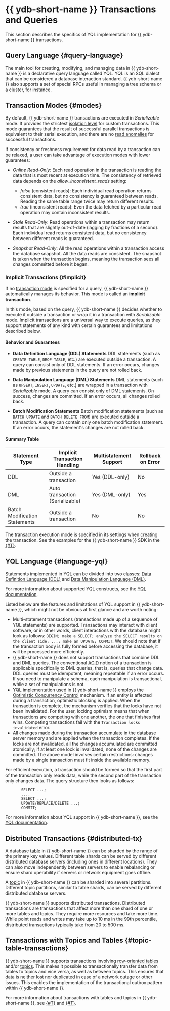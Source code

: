 # {{ ydb-short-name }} Transactions and Queries

This section describes the specifics of YQL implementation for {{ ydb-short-name }} transactions.

## Query Language {#query-language}

The main tool for creating, modifying, and managing data in {{ ydb-short-name }} is a declarative query language called YQL. YQL is an SQL dialect that can be considered a database interaction standard. {{ ydb-short-name }} also supports a set of special RPCs useful in managing a tree schema or a cluster, for instance.

## Transaction Modes {#modes}

By default, {{ ydb-short-name }} transactions are executed in *Serializable* mode. It provides the strictest [isolation level](https://en.wikipedia.org/wiki/Isolation_(database_systems)#Serializable) for custom transactions. This mode guarantees that the result of successful parallel transactions is equivalent to their serial execution, and there are no [read anomalies](https://en.wikipedia.org/wiki/Isolation_(database_systems)#Read_phenomena) for successful transactions.

If consistency or freshness requirement for data read by a transaction can be relaxed, a user can take advantage of execution modes with lower guarantees:

* *Online Read-Only*: Each read operation in the transaction is reading the data that is most recent at execution time. The consistency of retrieved data depends on the *allow_inconsistent_reads* setting:

  * *false* (consistent reads): Each individual read operation returns consistent data, but no consistency is guaranteed between reads. Reading the same table range twice may return different results.
  * *true* (inconsistent reads): Even the data fetched by a particular read operation may contain inconsistent results.

* *Stale Read-Only*: Read operations within a transaction may return results that are slightly out-of-date (lagging by fractions of a second). Each individual read returns consistent data, but no consistency between different reads is guaranteed.
* *Snapshot Read-Only*: All the read operations within a transaction access the database snapshot. All the data reads are consistent. The snapshot is taken when the transaction begins, meaning the transaction sees all changes committed before it began.

### Implicit Transactions {#implicit}

If no [transaction mode](../transactions.md#modes) is specified for a query, {{ ydb-short-name }} automatically manages its behavior. This mode is called an **implicit transaction**.

In this mode, based on the query, {{ ydb-short-name }} decides whether to execute it outside a transaction or wrap it in a transaction with *Serializable* mode. Implicit transactions are a universal way to execute queries, as they support statements of any kind with certain guarantees and limitations described below.

#### Behavior and Guarantees

- **Data Definition Language (DDL) Statements**
  DDL statements (such as `CREATE TABLE`, `DROP TABLE`, etc.) are executed outside a transaction. A query can consist only of DDL statements. If an error occurs, changes made by previous statements in the query are not rolled back.

- **Data Manipulation Language (DML) Statements**
  DML statements (such as `UPSERT`, `INSERT`, `UPDATE`, etc.) are wrapped in a transaction with *Serializable* mode. A query can consist only of DML statements. On success, changes are committed. If an error occurs, all changes rolled back.

- **Batch Modification Statements**
  Batch modification statements (such as `BATCH UPDATE` and `BATCH DELETE FROM`) are executed outside a transaction. A query can contain only one batch modification statement. If an error occurs, the statement's changes are not rolled back.

#### Summary Table

| Statement Type | Implicit Transaction Handling                     | Multistatement Support | Rollback on Error     |
|----------------|---------------------------------------------------|------------------------|-----------------------|
| DDL            | Outside a transaction                             | Yes (DDL-only)         | No                    |
| DML            | Auto transaction (Serializable)                   | Yes (DML-only)         | Yes                   |
| Batch Modification Statements | Outside a transaction              | No                     | No                    |

The transaction execution mode is specified in its settings when creating the transaction. See the examples for the {{ ydb-short-name }} SDK in the [{#T}](../../recipes/ydb-sdk/tx-control.md).

## YQL Language {#language-yql}

Statements implemented in YQL can be divided into two classes: [Data Definition Language (DDL)](https://en.wikipedia.org/wiki/Data_definition_language) and [Data Manipulation Language (DML)](https://en.wikipedia.org/wiki/Data_manipulation_language).

For more information about supported YQL constructs, see the [YQL documentation](../../yql/reference/index.md).

Listed below are the features and limitations of YQL support in {{ ydb-short-name }}, which might not be obvious at first glance and are worth noting:

* Multi-statement transactions (transactions made up of a sequence of YQL statements) are supported. Transactions may interact with client software, or in other words, client interactions with the database might look as follows: `BEGIN; make a SELECT; analyze the SELECT results on the client side; ...; make an UPDATE; COMMIT`. We should note that if the transaction body is fully formed before accessing the database, it will be processed more efficiently.
* {{ ydb-short-name }} does not support transactions that combine DDL and DML queries. The conventional [ACID](https://en.wikipedia.org/wiki/ACID) notion of a transaction is applicable specifically to DML queries, that is, queries that change data. DDL queries must be idempotent, meaning repeatable if an error occurs. If you need to manipulate a schema, each manipulation is transactional, while a set of manipulations is not.
* YQL implementation used in {{ ydb-short-name }} employs the [Optimistic Concurrency Control](https://en.wikipedia.org/wiki/Optimistic_concurrency_control) mechanism. If an entity is affected during a transaction, optimistic blocking is applied. When the transaction is complete, the mechanism verifies that the locks have not been invalidated. For the user, locking optimism means that when transactions are competing with one another, the one that finishes first wins. Competing transactions fail with the `Transaction locks invalidated` error.
* All changes made during the transaction accumulate in the database server memory and are applied when the transaction completes. If the locks are not invalidated, all the changes accumulated are committed atomically; if at least one lock is invalidated, none of the changes are committed. The above model involves certain restrictions: changes made by a single transaction must fit inside the available memory.

For efficient execution, a transaction should be formed so that the first part of the transaction only reads data, while the second part of the transaction only changes data. The query structure then looks as follows:

```yql
       SELECT ...;
       ....
       SELECT ...;
       UPDATE/REPLACE/DELETE ...;
       COMMIT;
```

For more information about YQL support in {{ ydb-short-name }}, see the [YQL documentation](../../yql/reference/index.md).

## Distributed Transactions {#distributed-tx}

A database [table](../datamodel/table.md) in {{ ydb-short-name }} can be sharded by the range of the primary key values. Different table shards can be served by different distributed database servers (including ones in different locations). They can also move independently between servers to enable rebalancing or ensure shard operability if servers or network equipment goes offline.

A [topic](../topic.md) in {{ ydb-short-name }} can be sharded into several partitions. Different topic partitions, similar to table shards, can be served by different distributed database servers.

{{ ydb-short-name }} supports distributed transactions. Distributed transactions are transactions that affect more than one shard of one or more tables and topics. They require more resources and take more time. While point reads and writes may take up to 10 ms in the 99th percentile, distributed transactions typically take from 20 to 500 ms.

## Transactions with Topics and Tables {#topic-table-transactions}

{{ ydb-short-name }} supports transactions involving [row-oriented tables](../glossary.md#row-oriented-table) and/or [topics](../glossary.md#topic). This makes it possible to transactionally transfer data from tables to topics and vice versa, as well as between topics. This ensures that data is neither lost nor duplicated in case of a network outage or other issues. This enables the implementation of the transactional outbox pattern within {{ ydb-short-name }}.

For more information about transactions with tables and topics in {{ ydb-short-name }}, see [{#T}](../topic.md#topic-transactions) and [{#T}](../../reference/ydb-sdk/topic.md).